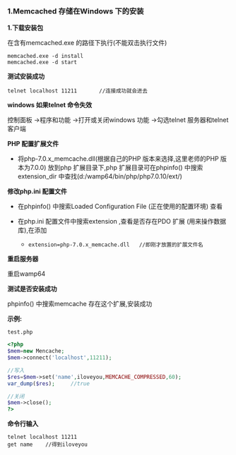 ### 1.Memcached 存储在Windows 下的安装

**1.下载安装包**

在含有memcached.exe 的路径下执行(不能双击执行文件)

```
memcached.exe -d install
memcached.exe -d start 
```

**测试安装成功**

```
telnet localhost 11211       //连接成功就会进去
```

**windows 如果telnet 命令失效**

控制面板 ->程序和功能 ->打开或关闭windows 功能 ->勾选telnet 服务器和telnet 客户端

**PHP 配置扩展文件**

- 将php-7.0.x_memcache.dll(根据自己的PHP 版本来选择,这里老师的PHP 版本为7.0.0) 放到php 扩展目录下,php 扩展目录可在phpinfo() 中搜索extension_dir 中查找(d:/wamp64/bin/php/php7.0.10/ext/)

**修改php.ini 配置文件**

- 在phpinfo() 中搜索Loaded Configuration File (正在使用的配置环境) 查看

- 在php.ini 配置文件中搜索extension ,查看是否存在PDO 扩展 (用来操作数据库),在添加

  - ```
    extension=php-7.0.x_memcache.dll   //即刚才放置的扩展文件名
    ```

**重启服务器**

重启wamp64

**测试是否安装成功**

phpinfo() 中搜索memcache  存在这个扩展,安装成功

**示例:**

`test.php`

```php
<?php
$mem=new Mencache;
$mem->connect('localhost',11211);

//写入
$res=$mem->set('name',iloveyou,MEMCACHE_COMPRESSED,60);
var_dump($res);		//true

//关闭
$mem->close();
?>
```

**命令行输入**

```
telnet localhost 11211
get name	//得到iloveyou
```

